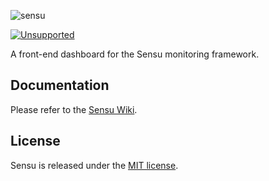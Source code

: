 ![sensu](https://raw.github.com/sensu/sensu/master/sensu-logo.png)

[![Unsupported](https://img.shields.io/badge/Pantheon-Unsupported-yellow?logo=pantheon&color=FFDC28)](https://pantheon.io/docs/oss-support-levels#unsupported)

A front-end dashboard for the Sensu monitoring framework.

## Documentation
  Please refer to the [Sensu Wiki](https://github.com/sensu/sensu/wiki).

## License
  Sensu is released under the [MIT license](https://raw.github.com/sensu/sensu-dashboard/master/MIT-LICENSE.txt).
